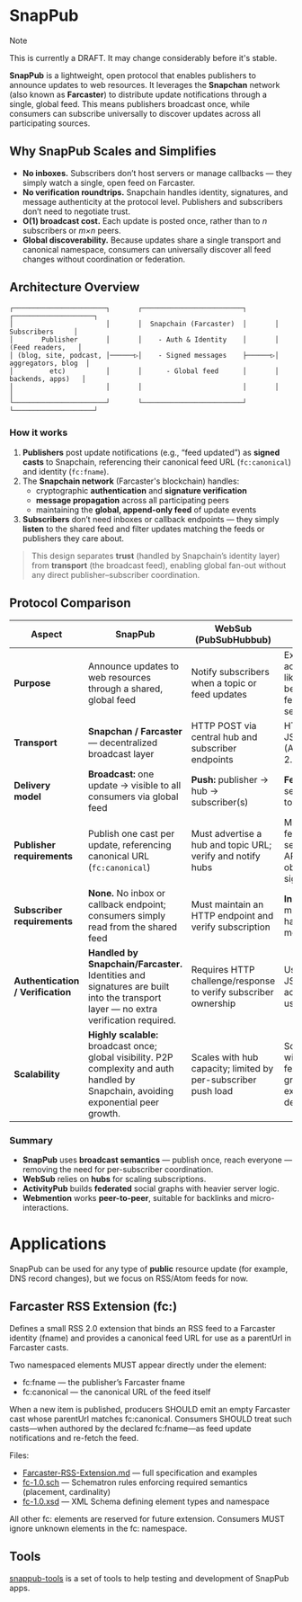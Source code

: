 # SnapPub

> [!NOTE]
> This is currently a DRAFT. It may change considerably before it's stable.

**SnapPub** is a lightweight, open protocol that enables publishers to announce updates to web resources.
It leverages the **Snapchan** network (also known as **Farcaster**) to distribute update notifications through a single, global feed.
This means publishers broadcast once, while consumers can subscribe universally to discover updates across all participating sources.

## Why SnapPub Scales and Simplifies

- **No inboxes.** Subscribers don’t host servers or manage callbacks — they simply watch a single, open feed on Farcaster.  
- **No verification roundtrips.** Snapchain handles identity, signatures, and message authenticity at the protocol level. Publishers and subscribers don’t need to negotiate trust.  
- **O(1) broadcast cost.** Each update is posted once, rather than to *n* subscribers or *m×n* peers.  
- **Global discoverability.** Because updates share a single transport and canonical namespace, consumers can universally discover all feed changes without coordination or federation.

## Architecture Overview

```
┌───────────────────────┐       ┌─────────────────────────┐       ┌────────────────────┐
│                       │       │  Snapchain (Farcaster)  │       │    Subscribers     │
│       Publisher       │       │    - Auth & Identity    │       │   (Feed readers,   │
│ (blog, site, podcast, │──────▷│    - Signed messages    ├──────▷│ aggregators, blog  │
│         etc)          │       │      - Global feed      │       │  backends, apps)   │
│                       │       │                         │       │                    │
└───────────────────────┘       └─────────────────────────┘       └────────────────────┘
```

### How it works

1. **Publishers** post update notifications (e.g., “feed updated”) as **signed casts** to Snapchain, referencing their canonical feed URL (`fc:canonical`) and identity (`fc:fname`).  
2. The **Snapchain network** (Farcaster's blockchain) handles:
   - cryptographic **authentication** and **signature verification**  
   - **message propagation** across all participating peers  
   - maintaining the **global, append-only feed** of update events  
3. **Subscribers** don’t need inboxes or callback endpoints — they simply **listen** to the shared feed and filter updates matching the feeds or publishers they care about.

> This design separates **trust** (handled by Snapchain’s identity layer) from **transport** (the broadcast feed), enabling global fan-out without any direct publisher–subscriber coordination.

## Protocol Comparison

| **Aspect** | **SnapPub** | **WebSub (PubSubHubbub)** | **ActivityPub** | **Webmention** |
|-------------|--------------|-----------------------------|-----------------|----------------|
| **Purpose** | Announce updates to web resources through a shared, global feed | Notify subscribers when a topic or feed updates | Exchange activities (posts, likes, follows) between federated servers | Notify a target URL that it has been linked to |
| **Transport** | **Snapchan / Farcaster** — decentralized broadcast layer | HTTP POST via central hub and subscriber endpoints | HTTP(S) with JSON-LD (ActivityStreams 2.0) | Direct HTTP POST between sites |
| **Delivery model** | **Broadcast:** one update → visible to all consumers via global feed | **Push:** publisher → hub → subscriber(s) | **Federated:** peer servers deliver to inbox/outbox | **Point-to-point:** source → target |
| **Publisher requirements** | Publish one cast per update, referencing canonical URL (`fc:canonical`) | Must advertise a hub and topic URL; verify and notify hubs | Maintain a federated server with APIs, actor objects, and signatures | Must send POST notifications per linked target |
| **Subscriber requirements** | **None.** No inbox or callback endpoint; consumers simply read from the shared feed | Must maintain an HTTP endpoint and verify subscription | **Inbox required**; must store and handle messages | Must expose an HTTP endpoint to receive mentions |
| **Authentication / Verification** | **Handled by Snapchain/Farcaster.** Identities and signatures are built into the transport layer — no extra verification required. | Requires HTTP challenge/response to verify subscriber ownership | Uses signed JSON-LD activities (per user and server) | Optional manual verification of source content |
| **Scalability** | **Highly scalable:** broadcast once; global visibility. P2P complexity and auth handled by Snapchain, avoiding exponential peer growth. | Scales with hub capacity; limited by per-subscriber push load | Scales linearly with number of federated peers; grows exponentially in dense networks | Uncoordinated; scales poorly as connections multiply |

### Summary

- **SnapPub** uses **broadcast semantics** — publish once, reach everyone — removing the need for per-subscriber coordination.  
- **WebSub** relies on **hubs** for scaling subscriptions.  
- **ActivityPub** builds **federated** social graphs with heavier server logic.  
- **Webmention** works **peer-to-peer**, suitable for backlinks and micro-interactions.

# Applications

SnapPub can be used for any type of **public** resource update (for example, DNS record changes), but we focus on RSS/Atom feeds for now.

## Farcaster RSS Extension (fc:)

Defines a small RSS 2.0 extension that binds an RSS feed to a Farcaster identity (fname) and provides a canonical feed URL for use as a parentUrl in Farcaster casts.

Two namespaced elements MUST appear directly under the <channel> element:
- fc:fname — the publisher’s Farcaster fname
- fc:canonical — the canonical URL of the feed itself

When a new item is published, producers SHOULD emit an empty Farcaster cast whose parentUrl matches fc:canonical. Consumers SHOULD treat such casts—when authored by the declared fc:fname—as feed update notifications and re-fetch the feed.

Files:
- [Farcaster-RSS-Extension.md](Farcaster-RSS-Extension.md) — full specification and examples
- [fc-1.0.sch](fc-1.0.sch) — Schematron rules enforcing required semantics (placement, cardinality)
- [fc-1.0.xsd](fc-1.0.xsd) — XML Schema defining element types and namespace

All other fc: elements are reserved for future extension. Consumers MUST ignore unknown elements in the fc: namespace.

## Tools

[snappub-tools](https://github.com/vrypan/snappub-tools) is a set of tools to help testing and development of SnapPub apps.
